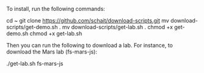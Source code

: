 To install, run the following commands:

cd ~
git clone https://github.com/schait/download-scripts.git
mv download-scripts/get-demo.sh .
mv download-scripts/get-lab.sh .
chmod +x get-demo.sh
chmod +x get-lab.sh

Then you can run the following to download a lab. For instance, to download the Mars lab (fs-mars-js):

./get-lab.sh fs-mars-js

